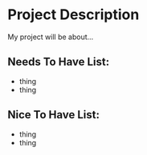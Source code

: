 # Project Description

My project will be about...

## Needs To Have List:

- thing
- thing

## Nice To Have List:

- thing
- thing
